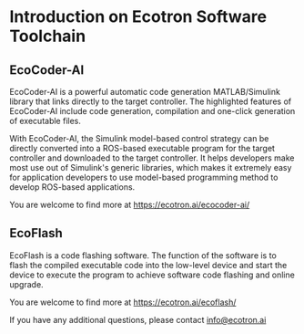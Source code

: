 
# Introduction on Ecotron Software Toolchain

## EcoCoder-AI
EcoCoder-AI is a powerful automatic code generation MATLAB/Simulink library that links directly to the target controller. The highlighted features of EcoCoder-AI include code generation, compilation and one-click generation of executable files.

With EcoCoder-AI, the Simulink model-based control strategy can be directly converted into a ROS-based executable program for the target controller and downloaded to the target controller. It helps developers make most use out of Simulink's generic libraries, which makes it extremely easy for application developers to use model-based programming method to develop ROS-based applications.

You are welcome to find more at https://ecotron.ai/ecocoder-ai/ 

## EcoFlash

EcoFlash is a code flashing software. The function of the software is to flash the compiled executable code into the low-level device and start the device to execute the program to achieve software code flashing and online upgrade.

You are welcome to find more at https://ecotron.ai/ecoflash/

If you have any additional questions, please contact info@ecotron.ai
